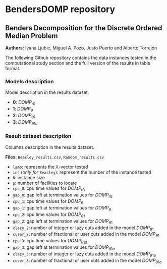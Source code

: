 
# BendersDOMP repository

## Benders Decomposition for the Discrete Ordered Median Problem

**Authors**: Ivana Ljubic, Miguel A. Pozo, Justo Puerto and Alberto Torrejón

The following Github repository contains the data instances tested in the computational study section and the full version of the results in table format. 

### Models description

Model description in the results dataset.

- **0**: $DOMP_{r0}$
- **1**: $DOMP_{\theta}$
- **2**: $DOMP_{\theta1}$
- **3**: $DOMP_{\theta1a}$

### Result dataset description

Columns description in the results dataset.

**Files**: `Beasley_results.csv`, `Random_results.csv`

- `lamb`: represents the $\lambda$-vector tested
- `ins` (*only for* `Beasley`): represent the number of the instance tested
- `N`: instance size
- `p`: number of facilities to locate
- `cpu_0`: cpu time values for $DOMP_{r0}$
- `gap_0`: gap left at termination values for $DOMP_{r0}$
- `cpu_1`: cpu time values for $DOMP_{\theta}$
- `gap_1`: gap left at termination values for $DOMP_{\theta}$
- `cpu_2`: cpu time values for $DOMP_{\theta1}$
- `gap_2`: gap left at termination values for $DOMP_{\theta1}$
- `clazy_2`: number of integer or lazy cuts added in the model $DOMP_{\theta1}$ 
- `cuser_2`: number of fractional or user cuts added in the model $DOMP_{\theta1}$ 
- `cpu_3`: cpu time values for $DOMP_{\theta1a}$
- `gap_3`: gap left at termination values for $DOMP_{\theta1a}$
- `clazy_3`: number of integer or lazy cuts added in the model $DOMP_{\theta1a}$ 
- `cuser_3`: number of fractional or user cuts added in the model $DOMP_{\theta1a}$ 

